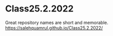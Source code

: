 # Class25.2.2022
Great repository names are short and memorable.
https://salehquamrul.github.io/Class25.2.2022/
